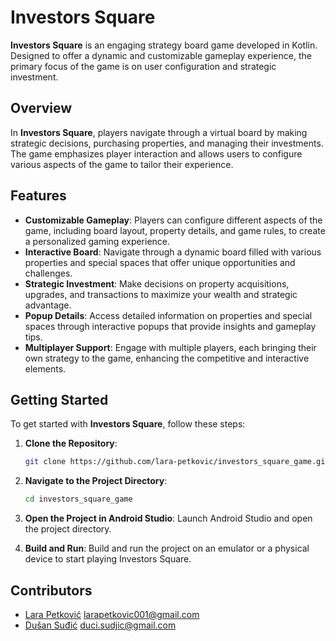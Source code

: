 # Investors Square

**Investors Square** is an engaging strategy board game developed in Kotlin. Designed to offer a dynamic and customizable gameplay experience, the primary focus of the game is on user configuration and strategic investment.

## Overview

In **Investors Square**, players navigate through a virtual board by making strategic decisions, purchasing properties, and managing their investments. The game emphasizes player interaction and allows users to configure various aspects of the game to tailor their experience.

## Features

- **Customizable Gameplay**: Players can configure different aspects of the game, including board layout, property details, and game rules, to create a personalized gaming experience.
- **Interactive Board**: Navigate through a dynamic board filled with various properties and special spaces that offer unique opportunities and challenges.
- **Strategic Investment**: Make decisions on property acquisitions, upgrades, and transactions to maximize your wealth and strategic advantage.
- **Popup Details**: Access detailed information on properties and special spaces through interactive popups that provide insights and gameplay tips.
- **Multiplayer Support**: Engage with multiple players, each bringing their own strategy to the game, enhancing the competitive and interactive elements.

## Getting Started

To get started with **Investors Square**, follow these steps:

1. **Clone the Repository**:
   ```bash
   git clone https://github.com/lara-petkovic/investors_square_game.git
2. **Navigate to the Project Directory**:
    ```bash
    cd investors_square_game
3. **Open the Project in Android Studio**: 
    Launch Android Studio and open the project directory.

4. **Build and Run**:
    Build and run the project on an emulator or a physical device to start playing Investors Square.

## Contributors

- [Lara Petković](https://github.com/lara-petkovic) larapetkovic001@gmail.com
- [Dušan Suđić](https://github.com/dusan-sudjic) duci.sudjic@gmail.com
